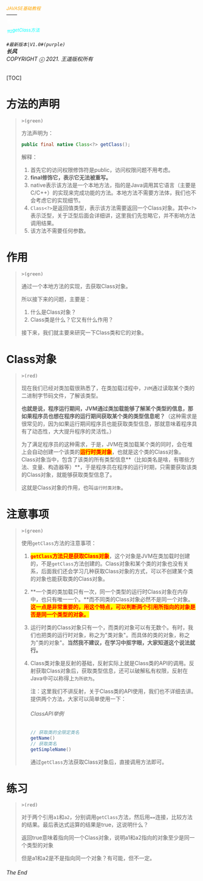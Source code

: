 ###### <sub><font color = orange>JAVASE基础教程</font></sub><br />——<br /><sup><font color=white>卷1</font></sup><font color=white>Object类</font><br/><sup><sub><font color=cyan>节2</font></sub><font color=cyan>getClass方法</font></sup><br/><br/>	``#最新版本|V1.0#(purple) ``<br/>**长风**<br/>*COPYRIGHT ⓒ 2021. 王道版权所有*

[TOC]

# 方法的声明

> `>(green)`
>
> 方法声明为：
>
> ``` java
> public final native Class<?> getClass();
> ```
>
> 解释：
>
> 1. 首先它的访问权限修饰符是public，访问权限问题不用考虑。
> 2. **final修饰它，表示它无法被重写。**
> 3. native表示该方法是一个本地方法，指的是Java调用其它语言（主要是C/C++）的实现来完成功能的方法。本地方法不需要方法体，我们也不会考虑它的实现细节。
> 4. `Class<?>`是返回值类型，表示该方法需要返回一个Class对象。其中`<?>`表示泛型，关于泛型后面会详细讲，这里我们先忽略它，并不影响方法调用结果。
> 5. 该方法不需要任何参数。

# 作用

> `>(green)`
>
> 通过一个本地方法的实现，去获取Class对象。
>
> 所以接下来的问题，主要是：
>
> 1. 什么是Class对象？
> 2. Class类是什么？它又有什么作用？
>
> 接下来，我们就主要来研究一下Class类和它的对象。

# Class对象

> `>(red)`
>
> 现在我们已经对类加载很熟悉了，在类加载过程中，`JVM`通过读取某个类的二进制字节码文件，了解该类型。
>
> **也就是说，程序运行期间，JVM通过类加载能够了解某个类型的信息，那如果程序员也想在程序的运行期间获取某个类的类型信息呢？**（这种需求是很常见的，因为如果运行期间程序员也能获取类型信息，那就意味着程序具有了动态性，大大提升程序的灵活性。）
>
> 为了满足程序员的这种需求，于是，JVM在类加载某个类的同时，会在堆上会自动创建一个该类的<span style=color:red;background:yellow>**运行时类对象**</span>，也就是这个类的Class对象。Class对象当中，包含了该类的所有类型信息**（比如类名是啥，有哪些方法、变量、构造器等）**，于是程序员在程序的运行时期，只需要获取该类的Class对象，就能够获取类型信息了。
>
> 这就是Class对象的作用，也叫`运行时类对象`。

# 注意事项

> `>(green)`
>
> 使用`getClass`方法的注意事项：
>
> 1.  <span style=color:red;background:yellow>**`getClass`方法只是获取Class对象**</span>，这个对象是JVM在类加载时创建的，不是`getClass`方法创建的。Class对象和某个类的对象也没有关系，后面我们还会学习几种获取Class对象的方式，可以不创建某个类的对象也能获取类的Class对象。
>
> 2. **一个类的类加载只有一次，同一个类型的运行时Class对象在内存中，也只有唯一一个。**而不同类的Class对象必然不是同一个对象。 <span style=color:red;background:yellow>**这一点是非常重要的，用这个特点，可以判断两个引用所指向的对象是否是同一个类型的对象。**</span>
>
> 3. 运行时类的Class对象只有一个，而类的对象可以有无数个。有时，我们也把类的运行时对象，称之为"类对象"。而具体的类的对象，称之为"类的对象"。**当然我不建议，在学习中抠字眼，大家知道这个说法就行。**
>
> 4. Class类对象是反射的基础，反射实际上就是Class类的API的调用。反射获取Class对象后，获取类型信息，还可以破解私有权限，反射在Java中可以称得上`为所欲为`。
>
>    注：这里我们不讲反射，关于Class类的API使用，我们也不详细去讲。提供两个方法，大家可以简单使用一下：
>
>    ###### ClassAPI举例
>
>    ``` java
>    // 获取类的全限定类名
>    getName()
>    // 获取类名
>    getSimpleName()
>    ```
>
>    通过`getClass`方法获取Class对象后，直接调用方法即可。

# 练习

> `>(red)`
>
> 对于两个引用`a1`和`a2`，分别调用`getClass`方法，然后用`==`连接，比较方法的结果。最后表达式运算的结果是true，这说明什么？
>
> 返回true意味着指向同一个Class对象，说明a1和a2指向的对象至少是同一个类型的对象
>
> 但是a1和a2是不是指向同一个对象？有可能，但不一定。

###### The End